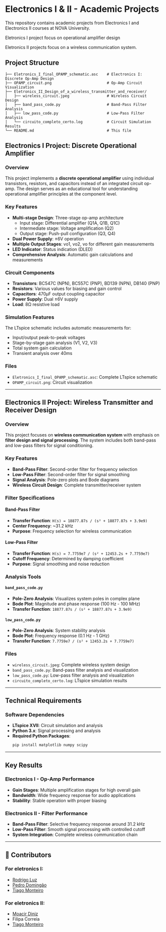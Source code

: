 # Electronics I & II - Academic Projects

This repository contains academic projects from Electronics I and Electronics II courses at NOVA University.

Eletronics I project focus on operational amplifier design 

Eletronics II projects focus on a wireless communication system.

## Project Structure

```
├── Eletronics_I_final_OPAMP_schematic.asc    # Electronics I: Discrete Op-Amp Design
├── OPAMP_circuit.png                         # Op-Amp Circuit Visualization
├── Eletronics_II_Design_of_a_wireless_transmitter_and_receiver/
│   ├── wireless_circuit.jpeg                 # Wireless Circuit Design
│   ├── band_pass_code.py                     # Band-Pass Filter Analysis
│   ├── low_pass_code.py                      # Low-Pass Filter Analysis
│   └── circuito_completo_certo.log           # Circuit Simulation Results
└── README.md                                 # This file
```

## Electronics I Project: Discrete Operational Amplifier

### Overview
This project implements a **discrete operational amplifier** using individual transistors, resistors, and capacitors instead of an integrated circuit op-amp. The design serves as an educational tool for understanding operational amplifier principles at the component level.

### Key Features
- **Multi-stage Design**: Three-stage op-amp architecture
  - Input stage: Differential amplifier (Q1A, Q1B, Q1C)
  - Intermediate stage: Voltage amplification (Q2)
  - Output stage: Push-pull configuration (Q3, Q4)
- **Dual Power Supply**: ±6V operation
- **Multiple Output Stages**: vo1, vo2, vo for different gain measurements
- **LED Indicator**: Status indication (DLED)
- **Comprehensive Analysis**: Automatic gain calculations and measurements

### Circuit Components
- **Transistors**: BC547C (NPN), BC557C (PNP), BD139 (NPN), DB140 (PNP)
- **Resistors**: Various values for biasing and gain control
- **Capacitors**: 470μF output coupling capacitor
- **Power Supply**: Dual ±6V supply
- **Load**: 8Ω resistive load

### Simulation Features
The LTspice schematic includes automatic measurements for:
- Input/output peak-to-peak voltages
- Stage-by-stage gain analysis (V1, V2, V3)
- Total system gain calculation
- Transient analysis over 40ms

### Files
- `Eletronics_I_final_OPAMP_schematic.asc`: Complete LTspice schematic
- `OPAMP_circuit.png`: Circuit visualization

---

## Electronics II Project: Wireless Transmitter and Receiver Design

### Overview
This project focuses on **wireless communication system** with emphasis on **filter design and signal processing**. The system includes both band-pass and low-pass filters for signal conditioning.

### Key Features
- **Band-Pass Filter**: Second-order filter for frequency selection
- **Low-Pass Filter**: Second-order filter for signal smoothing
- **Signal Analysis**: Pole-zero plots and Bode diagrams
- **Wireless Circuit Design**: Complete transmitter/receiver system

### Filter Specifications

#### Band-Pass Filter
- **Transfer Function**: `H(s) = 18877.87s / (s² + 18877.87s + 3.9e9)`
- **Center Frequency**: ~31.2 kHz
- **Purpose**: Frequency selection for wireless communication

#### Low-Pass Filter
- **Transfer Function**: `H(s) = 7.7759e7 / (s² + 12453.2s + 7.7759e7)`
- **Cutoff Frequency**: Determined by damping coefficient
- **Purpose**: Signal smoothing and noise reduction

### Analysis Tools

#### `band_pass_code.py`
- **Pole-Zero Analysis**: Visualizes system poles in complex plane
- **Bode Plot**: Magnitude and phase response (100 Hz - 100 MHz)
- **Transfer Function**: `18877.87s / (s² + 18877.87s + 3.9e9)`

#### `low_pass_code.py`
- **Pole-Zero Analysis**: System stability analysis
- **Bode Plot**: Frequency response (0.1 Hz - 1 GHz)
- **Transfer Function**: `7.7759e7 / (s² + 12453.2s + 7.7759e7)`

### Files
- `wireless_circuit.jpeg`: Complete wireless system design
- `band_pass_code.py`: Band-pass filter analysis and visualization
- `low_pass_code.py`: Low-pass filter analysis and visualization
- `circuito_completo_certo.log`: LTspice simulation results

---

## Technical Requirements

### Software Dependencies
- **LTspice XVII**: Circuit simulation and analysis
- **Python 3.x**: Signal processing and analysis
- **Required Python Packages**:
  ```bash
  pip install matplotlib numpy scipy
  ```

---

## Key Results

### Electronics I - Op-Amp Performance
- **Gain Stages**: Multiple amplification stages for high overall gain
- **Bandwidth**: Wide frequency response for audio applications
- **Stability**: Stable operation with proper biasing

### Electronics II - Filter Performance
- **Band-Pass Filter**: Selective frequency response around 31.2 kHz
- **Low-Pass Filter**: Smooth signal processing with controlled cutoff
- **System Integration**: Complete wireless communication chain

---

## 🤝 Contributors

### For eletronics I:

- [Rodrigo Luz](https://www.linkedin.com/in/rodrigo-luz-43977b24a/)
- [Pedro Domingão](https://www.linkedin.com/in/pedro-gabriel-00088127b/)
- [Tiago Monteiro](https://www.linkedin.com/in/tiago-monteiro-/)

### For eletronics II:

- [Moacir Diniz](https://www.linkedin.com/in/moacirdiniz/)
- Filipa Correia
- [Tiago Monteiro](https://www.linkedin.com/in/tiago-monteiro-/)